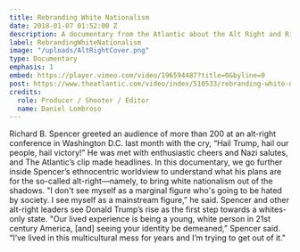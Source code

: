 ```yaml
---
title: Rebranding White Nationalism
date: 2018-01-07 01:52:00 Z
description: A documentary from the Atlantic about the Alt Right and Richard Spencer.
label: RebrandingWhiteNationalism
image: "/uploads/AltRightCover.png"
type: Documentary
emphasis: 1
embed: https://player.vimeo.com/video/196594487?title=0&byline=0
post: https://www.theatlantic.com/video/index/510533/rebranding-white-nationalism-inside-the-alt-right/
credits:
  role: Producer / Shooter / Editor
  name: Daniel Lombroso
---
```


Richard B. Spencer greeted an audience of more than 200 at an alt-right conference in Washington D.C. last month with the cry, “Hail Trump, hail our people, hail victory!” He was met with enthusiastic cheers and Nazi salutes, and The Atlantic’s clip made headlines. In this documentary, we go further inside Spencer’s ethnocentric worldview to understand what his plans are for the so-called alt-right—namely, to bring white nationalism out of the shadows. "I don't see myself as a marginal figure who's going to be hated by society. I see myself as a mainstream figure,” he said. Spencer and other alt-right leaders see Donald Trump’s rise as the first step towards a whites-only state. "Our lived experience is being a young, white person in 21st century America, [and] seeing your identity be demeaned,” Spencer said. “I’ve lived in this multicultural mess for years and I’m trying to get out of it."